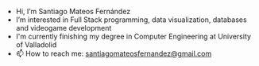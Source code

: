 - Hi, I’m Santiago Mateos Fernández
- I’m interested in Full Stack programming, data visualization, databases and videogame development
- I'm currently finishing my degree in Computer Engineering at University of Valladolid
- 📫 How to reach me: santiagomateosfernandez@gmail.com

<!---
snty181/snty181 is a ✨ special ✨ repository because its `README.md` (this file) appears on your GitHub profile.
You can click the Preview link to take a look at your changes.
--->
